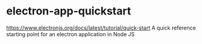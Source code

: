 # electron-app-quickstart
https://www.electronjs.org/docs/latest/tutorial/quick-start
A quick reference starting point for an electron application in Node JS
